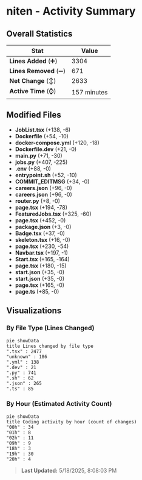 # niten - Activity Summary 

## Overall Statistics

| Stat                   | Value                                                             |
| ---------------------- | ----------------------------------------------------------------- |
| **Lines Added** (➕)   | 3304                                          |
| **Lines Removed** (➖) | 671                                        |
| **Net Change** (↕)    | 2633                |
| **Active Time** (⌚)   | 157 minutes |


## Modified Files
- **JobList.tsx** (+138, -6)
- **Dockerfile** (+54, -10)
- **docker-compose.yml** (+120, -18)
- **Dockerfile.dev** (+21, -0)
- **main.py** (+71, -30)
- **jobs.py** (+407, -225)
- **.env** (+88, -0)
- **entrypoint.sh** (+52, -10)
- **COMMIT_EDITMSG** (+34, -0)
- **careers.json** (+96, -0)
- **careers.json** (+96, -0)
- **router.py** (+8, -0)
- **page.tsx** (+194, -78)
- **FeaturedJobs.tsx** (+325, -60)
- **page.tsx** (+452, -0)
- **package.json** (+3, -0)
- **Badge.tsx** (+37, -0)
- **skeleton.tsx** (+16, -0)
- **page.tsx** (+230, -54)
- **Navbar.tsx** (+197, -1)
- **Start.tsx** (+165, -164)
- **page.tsx** (+180, -15)
- **start.json** (+35, -0)
- **start.json** (+35, -0)
- **page.tsx** (+165, -0)
- **page.ts** (+85, -0)

## Visualizations

### By File Type (Lines Changed)

```mermaid
pie showData
title Lines changed by file type
".tsx" : 2477
"unknown" : 186
".yml" : 138
".dev" : 21
".py" : 741
".sh" : 62
".json" : 265
".ts" : 85
```

### By Hour (Estimated Activity Count)

```mermaid
pie showData
title Coding activity by hour (count of changes)
"00h" : 34
"01h" : 8
"02h" : 11
"09h" : 9
"18h" : 3
"19h" : 30
"20h" : 4
```


> **Last Updated:** 5/18/2025, 8:08:03 PM